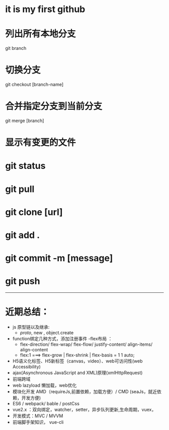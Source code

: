 # it is my first github
# 列出所有本地分支
git branch
# 切换分支
git checkout [branch-name]
# 合并指定分支到当前分支
git merge [branch]
# 显示有变更的文件
# git status

<h1> git pull </h1>
<h1> git clone [url] </h1>
<h1> git add . </h1>
<h1> git commit -m [message]  </h1>
<h1> git push </h1>

------------------------------------------------------------
# 近期总结：
- js 原型链以及继承:
    + _proto_, new , object.create
- function绑定几种方式，添加注册事件
-flex布局 ：
    + flex-direction/ flex-wrap/ flex-flow/ justify-content/ align-items/ align-content
    + flex:1 ===>   flex-grow |  flex-shrink | flex-basis = 1 1 auto;
- H5语义化标签、H5新标签（canvas，video）、web可访问性(web Accessibility)
- ajax(Asynchronous JavaScript and XML)原理(xmlHttpRequest)
- 前端跨域</h2>
- web lazyload 懒加载，web优化
- 模块化开发 AMD（requireJs,前置依赖，加载方便）/ CMD (seaJs，就近依赖，开发方便)
- ES6 / webpack/ bable / postCss
- vue2.x ：双向绑定，watcher，setter，异步队列更新,生命周期，vuex，
- 开发模式：MVC / MVVM
- 前端脚手架知识， vue-cli
